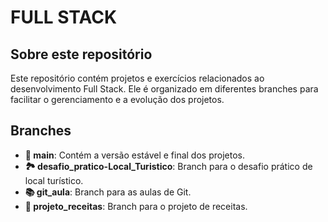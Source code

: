 # FULL STACK

## Sobre este repositório

Este repositório contém projetos e exercícios relacionados ao desenvolvimento Full Stack. Ele é organizado em diferentes branches para facilitar o gerenciamento e a evolução dos projetos.

## Branches

- **🌟 main**: Contém a versão estável e final dos projetos.
- **🏞️ desafio_pratico-Local_Turistico**: Branch para o desafio prático de local turístico.
- **📚 git_aula**: Branch para as aulas de Git.
- **🍲 projeto_receitas**: Branch para o projeto de receitas.
